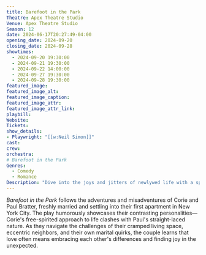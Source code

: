 ```yaml
---
title: Barefoot in the Park
Theatre: Apex Theatre Studio
Venue: Apex Theatre Studio
Season: 12
date: 2024-06-17T20:27:49-04:00
opening_date: 2024-09-20
closing_date: 2024-09-28
showtimes:
  - 2024-09-20 19:30:00
  - 2024-09-21 19:30:00
  - 2024-09-22 14:00:00
  - 2024-09-27 19:30:00
  - 2024-09-28 19:30:00
featured_image: 
featured_image_alt: 
featured_image_caption: 
featured_image_attr: 
featured_image_attr_link: 
playbill:
Website: 
Tickets: 
show_details: 
- Playwright: "[[w:Neil Simon]]"
cast:
crew:
orchestra:
# Barefoot in the Park
Genres:
  - Comedy
  - Romance
Description: "Dive into the joys and jitters of newlywed life with a spirited look at a young couple learning to live and love in a tiny New York apartment."
---
```

*Barefoot in the Park* follows the adventures and misadventures of Corie and Paul Bratter, freshly married and settling into their first apartment in New York City. The play humorously showcases their contrasting personalities—Corie's free-spirited approach to life clashes with Paul's straight-laced nature. As they navigate the challenges of their cramped living space, eccentric neighbors, and their own marital quirks, the couple learns that love often means embracing each other's differences and finding joy in the unexpected.
